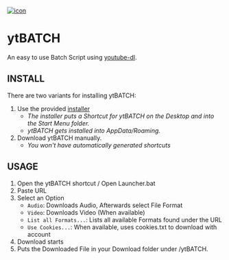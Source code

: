 [![icon](https://github.com/eppic/ytBATCH/blob/main/bin/256.ico)](https://github.com/eppic/ytBATCH)
# ytBATCH
An easy to use Batch Script using [youtube-dl](https://github.com/ytdl-org/youtube-dl).

## INSTALL
There are two variants for installing ytBATCH:  
1. Use the provided [installer](https://github.com/eppic/ytBATCH/blob/main/installer)  
   - *The installer puts a Shortcut for ytBATCH on the Desktop and into the Start Menu folder.*  
   - *ytBATCH gets installed into AppData/Roaming.*  
2. Download ytBATCH manually.  
   - *You won't have automatically generated shortcuts*

## USAGE
1. Open the ytBATCH shortcut / Open Launcher.bat
2. Paste URL 
3. Select an Option
   - `Audio`: Downloads Audio, Afterwards select File Format
   - `Video`: Downloads Video (When available)
   - `List all Formats...`: Lists all available Formats found under the URL
   - `Use Cookies...`: When available, uses cookies.txt to download with account
4. Download starts
5. Puts the Downloaded File in your Download folder under /ytBATCH.

